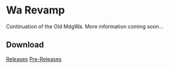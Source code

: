 # Wa Revamp
Continuation of the Old MdgWa.
More information coming soon...

## Download
[Releases](https://github.com/ItsMadruga/WaRevamp/releases)
[Pre-Releases](https://github.com/ItsMadruga/WaRevamp/actions/workflows/android.yml)


